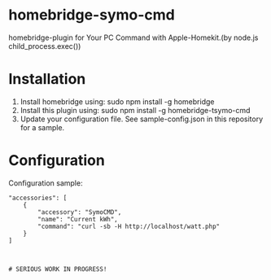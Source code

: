 # homebridge-symo-cmd
homebridge-plugin for Your PC Command with Apple-Homekit.(by node.js child_process.exec())

# Installation

1. Install homebridge using: sudo npm install -g homebridge
2. Install this plugin using: sudo npm install -g homebridge-tsymo-cmd
3. Update your configuration file. See sample-config.json in this repository for a sample.

# Configuration

Configuration sample:

```
"accessories": [
    {
        "accessory": "SymoCMD",
        "name": "Current kWh",
        "command": "curl -sb -H http://localhost/watt.php"
    }
]



# SERIOUS WORK IN PROGRESS!
